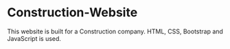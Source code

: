 # Construction-Website
This website is built for a Construction company. HTML, CSS, Bootstrap and JavaScript is used.
